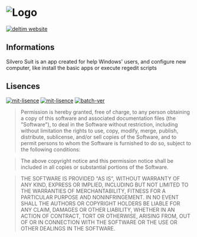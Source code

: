 # ![Logo](https://github.com/deltim/silvero/blob/main/logo.png?raw=true)

[![deltim website](https://img.shields.io/badge/Deletrez_Timothy-Website-red?style=for-the-badge&logo=incode&logoColor=white)](https://timothydeletrez.be)

## Informations
Silvero Suit is an app created for help Windows' users, and configure new computer, like install the basic apps or execute regedit scripts

## Lisences
[![mit-lisence](https://img.shields.io/badge/Lisence-MIT-blue?style=for-the-badge)](https://opensource.org/licenses/MIT) [![mit-lisence](https://img.shields.io/badge/Version-1.2-green?style=for-the-badge)]() [![batch-ver](https://img.shields.io/badge/Windows%20Batch-blue?style=for-the-badge&logo=windows&link=)]()

> Permission is hereby granted, free of charge, to any person obtaining a copy of this software and associated documentation files (the "Software"), to deal in the Software without restriction, including without limitation the rights to use, copy, modify, merge, publish, distribute, sublicense, and/or sell copies of the Software, and to permit persons to whom the Software is furnished to do so, subject to the following conditions:

> The above copyright notice and this permission notice shall be included in all copies or substantial portions of the Software.

> THE SOFTWARE IS PROVIDED "AS IS", WITHOUT WARRANTY OF ANY KIND, EXPRESS OR IMPLIED, INCLUDING BUT NOT LIMITED TO THE WARRANTIES OF MERCHANTABILITY, FITNESS FOR A PARTICULAR PURPOSE AND NONINFRINGEMENT. IN NO EVENT SHALL THE AUTHORS OR COPYRIGHT HOLDERS BE LIABLE FOR ANY CLAIM, DAMAGES OR OTHER LIABILITY, WHETHER IN AN ACTION OF CONTRACT, TORT OR OTHERWISE, ARISING FROM, OUT OF OR IN CONNECTION WITH THE SOFTWARE OR THE USE OR OTHER DEALINGS IN THE SOFTWARE.
